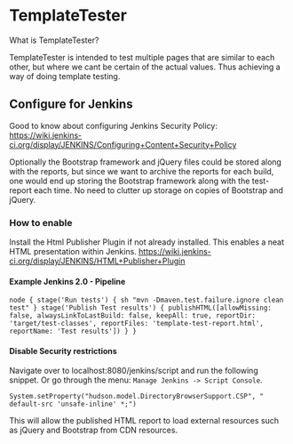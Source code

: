 # TemplateTester

What is TemplateTester?

TemplateTester is intended to test multiple pages that are similar to each other, 
but where we cant be certain of the actual values. Thus achieving a way of doing template testing.

## Configure for Jenkins

Good to know about configuring Jenkins Security Policy: https://wiki.jenkins-ci.org/display/JENKINS/Configuring+Content+Security+Policy

Optionally the Bootstrap framework and jQuery files could be stored along with the reports, 
but since we want to archive the reports for each build, one would end up storing the Bootstrap 
framework along with the test-report each time. No need to clutter up storage on copies of Bootstrap and jQuery.

### How to enable

Install the Html Publisher Plugin if not already installed. This enables a neat HTML presentation within Jenkins.
https://wiki.jenkins-ci.org/display/JENKINS/HTML+Publisher+Plugin

#### Example Jenkins 2.0 - Pipeline
``
node {
    stage('Run tests') {
        sh "mvn -Dmaven.test.failure.ignore clean test"
    }
    stage('Publish Test results') {
        publishHTML([allowMissing: false, alwaysLinkToLastBuild: false, keepAll: true, reportDir: 'target/test-classes', reportFiles: 'template-test-report.html', reportName: 'Test results'])
    }
}
``

#### Disable Security restrictions

Navigate over to localhost:8080/jenkins/script and run the following snippet. Or go through the menu: `Manage Jenkins -> Script Console`.

``System.setProperty("hudson.model.DirectoryBrowserSupport.CSP", " default-src 'unsafe-inline' *;")``

This will allow the published HTML report to load external resources such as jQuery and Bootstrap from CDN resources.